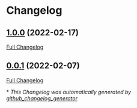 # Changelog

## [1.0.0](https://github.com/T-Systems-MMS/terraform-azurerm-cosmosdb/tree/1.0.0) (2022-02-17)

[Full Changelog](https://github.com/T-Systems-MMS/terraform-azurerm-cosmosdb/compare/0.0.1...1.0.0)

## [0.0.1](https://github.com/T-Systems-MMS/terraform-azurerm-cosmosdb/tree/0.0.1) (2022-02-07)

[Full Changelog](https://github.com/T-Systems-MMS/terraform-azurerm-cosmosdb/compare/50119c5aa71ab4c2f65002ec9394f97126cd39fc...0.0.1)



\* *This Changelog was automatically generated by [github_changelog_generator](https://github.com/github-changelog-generator/github-changelog-generator)*
